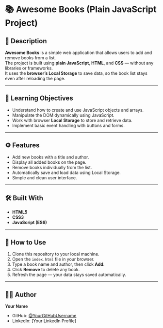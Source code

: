 # 📚 Awesome Books (Plain JavaScript Project)

## 📝 Description
**Awesome Books** is a simple web application that allows users to add and remove books from a list.  
The project is built using **plain JavaScript**, **HTML**, and **CSS** — without any libraries or frameworks.  
It uses the **browser’s Local Storage** to save data, so the book list stays even after reloading the page.

---

## 🎯 Learning Objectives
- Understand how to create and use JavaScript objects and arrays.  
- Manipulate the DOM dynamically using JavaScript.  
- Work with browser **Local Storage** to store and retrieve data.  
- Implement basic event handling with buttons and forms.

---

## ⚙️ Features
- Add new books with a title and author.  
- Display all added books on the page.  
- Remove books individually from the list.  
- Automatically save and load data using Local Storage.  
- Simple and clean user interface.

---

## 🛠️ Built With
- **HTML5**  
- **CSS3**  
- **JavaScript (ES6)**  

---

## 🚀 How to Use
1. Clone this repository to your local machine.  
2. Open the `index.html` file in your browser.  
3. Type a book name and author, then click **Add**.  
4. Click **Remove** to delete any book.  
5. Refresh the page — your data stays saved automatically.

---

## 👨‍💻 Author
**Your Name**  
- GitHub: [@YourGitHubUsername](https://github.com/YourGitHubUsername)  
- LinkedIn: [Your LinkedIn Profile]

